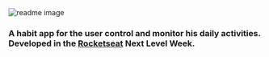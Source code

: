 <img src="./Web/src/Assets/readme.png" alt="readme image" />

### A habit app for the user control and monitor his daily activities. Developed in the [Rocketseat](https://www.rocketseat.com.br/) Next Level Week.
